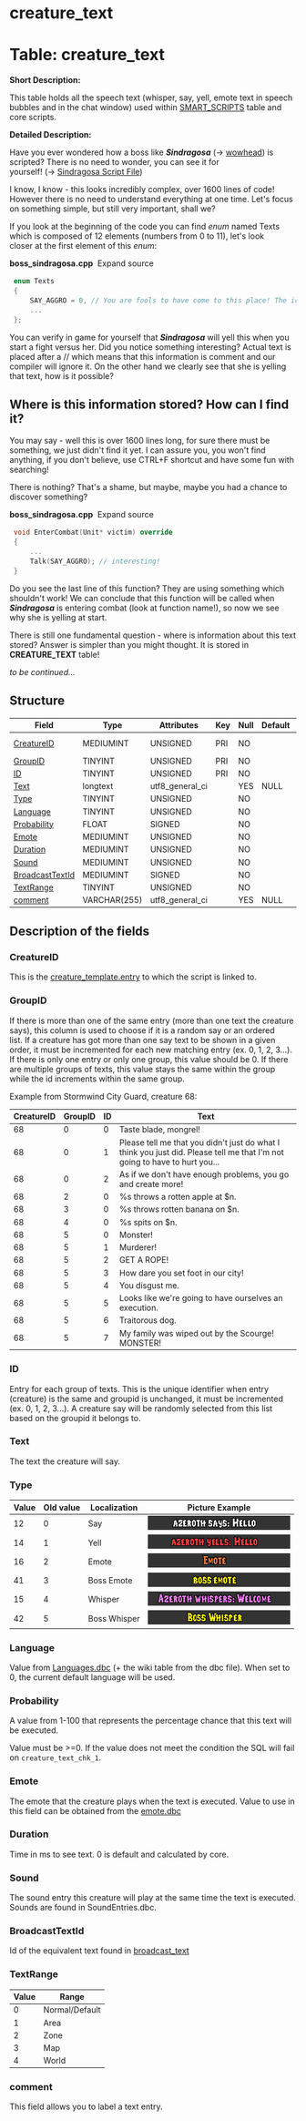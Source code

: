 # creature\_text

# Table: creature\_text

**Short Description:**

This table holds all the speech text (whisper, say, yell, emote text in speech bubbles and in the chat window) used within [SMART\_SCRIPTS](http://www.azerothcore.org/wiki/smart_scripts) table and core scripts.

**Detailed Description:**

Have you ever wondered how a boss like ***Sindragosa*** (→ [wowhead](http://www.wowhead.com/npc=36853/sindragosa)) is scripted? There is no need to wonder, you can see it for yourself! (→ [Sindragosa Script File](https://github.com/azerothcore/azerothcore-wotlk/blob/master/src/server/scripts/Northrend/IcecrownCitadel/boss_sindragosa.cpp))

I know, I know - this looks incredibly complex, over 1600 lines of code! However there is no need to understand everything at one time. Let's focus on something simple, but still very important, shall we? 

If you look at the beginning of the code you can find *enum* named Texts which is composed of 12 elements (numbers from 0 to 11), let's look closer at the first element of this *enum*:

**boss\_sindragosa.cpp**  Expand source

```cpp
 enum Texts
 {
     SAY_AGGRO = 0, // You are fools to have come to this place! The icy winds of Northrend will consume your souls!
     ...
 };
```

You can verify in game for yourself that ***Sindragosa*** will yell this when you start a fight versus her.
Did you notice something interesting? Actual text is placed after a // which means that this information is comment
and our compiler will ignore it. On the other hand we clearly see that she is yelling that text, how is it possible?

## Where is this information stored? How can I find it?

You may say - well this is over 1600 lines long, for sure there must be something, we just didn't find it yet.
I can assure you, you won't find anything, if you don't believe, use CTRL+F shortcut and have some fun with searching!

There is nothing? That's a shame, but maybe, maybe you had a chance to discover something?

**boss\_sindragosa.cpp**  Expand source

```cpp
 void EnterCombat(Unit* victim) override
 {
     ...
     Talk(SAY_AGGRO); // interesting!
 }
```

Do you see the last line of this function? They are using something which shouldn't work!
We can conclude that this function will be called when ***Sindragosa*** is entering combat (look at function name!), so
now we see why she is yelling at start.

There is still one fundamental question - where is information about this text stored? Answer is
simpler than you might thought. It is stored in **CREATURE\_TEXT** table!

*to be continued...*

## Structure

| Field                 | Type         | Attributes      | Key | Null | Default | Extra | Comment                 |
|-----------------------|--------------|-----------------|-----|------|---------|-------|-------------------------|
| [CreatureID][1]       | MEDIUMINT | UNSIGNED        | PRI | NO   |         |       | creature_template entry |
| [GroupID][2]          | TINYINT   | UNSIGNED        | PRI | NO   |         |       |                         |
| [ID][3]               | TINYINT   | UNSIGNED        | PRI | NO   |         |       |                         |
| [Text][4]             | longtext     | utf8_general_ci |     | YES  | NULL    |       |                         |
| [Type][5]             | TINYINT   | UNSIGNED        |     | NO   |         |       |                         |
| [Language][6]         | TINYINT   | UNSIGNED        |     | NO   |         |       |                         |
| [Probability][7]      | FLOAT        | SIGNED          |     | NO   |         |       |                         |
| [Emote][8]            | MEDIUMINT | UNSIGNED        |     | NO   |         |       |                         |
| [Duration][9]         | MEDIUMINT | UNSIGNED        |     | NO   |         |       |                         |
| [Sound][10]           | MEDIUMINT | UNSIGNED        |     | NO   |         |       |                         |
| [BroadcastTextId][11] | MEDIUMINT | SIGNED          |     | NO   |         |       |                         |
| [TextRange][12]       | TINYINT   | UNSIGNED        |     | NO   |         |       |                         |
| [comment][13]         | VARCHAR(255) | utf8_general_ci |     | YES  | NULL    |       |                         |

[1]: #creatureid
[2]: #groupid
[3]: #id
[4]: #text
[5]: #type
[6]: #language
[7]: #probability
[8]: #emote
[9]: #duration
[10]: #sound
[11]: #broadcasttextid
[12]: #textrange
[13]: #comment

## Description of the fields

### CreatureID

This is the [creature\_template.entry](http://www.azerothcore.org/wiki/creature_template#creature_template-entry) to which the script is linked to.

### GroupID

If there is more than one of the same entry (more than one text the creature says), this column is used to choose if it is a random say or an ordered list. If a creature has got more than one say text to be shown in a given order, it must be incremented for each new matching entry (ex. 0, 1, 2, 3...). If there is only one entry or only one group, this value should be 0. If there are multiple groups of texts, this value stays the same within the group while the id increments within the same group.

Example from Stormwind City Guard, creature 68:

| CreatureID | GroupID | ID  | Text                                                                                                                       |
|------------|---------|-----|----------------------------------------------------------------------------------------------------------------------------|
| 68         | 0       | 0   | Taste blade, mongrel!                                                                                                      |
| 68         | 0       | 1   | Please tell me that you didn't just do what I think you just did. Please tell me that I'm not going to have to hurt you... |
| 68         | 0       | 2   | As if we don't have enough problems, you go and create more!                                                               |
| 68         | 2       | 0   | %s throws a rotten apple at $n.                                                                                            |
| 68         | 3       | 0   | %s throws rotten banana on $n.                                                                                             |
| 68         | 4       | 0   | %s spits on $n.                                                                                                            |
| 68         | 5       | 0   | Monster!                                                                                                                   |
| 68         | 5       | 1   | Murderer!                                                                                                                  |
| 68         | 5       | 2   | GET A ROPE!                                                                                                                |
| 68         | 5       | 3   | How dare you set foot in our city!                                                                                         |
| 68         | 5       | 4   | You disgust me.                                                                                                            |
| 68         | 5       | 5   | Looks like we're going to have ourselves an execution.                                                                     |
| 68         | 5       | 6   | Traitorous dog.                                                                                                            |
| 68         | 5       | 7   | My family was wiped out by the Scourge! MONSTER!                                                                           |

### ID

Entry for each group of texts. This is the unique identifier when entry (creature) is the same and groupid is unchanged, it must be incremented (ex. 0, 1, 2, 3...). A creature say will be randomly selected from this list based on the groupid it belongs to.

### Text

The text the creature will say.

### Type

| Value | Old value | Localization | Picture Example                               |
|-------|-----------|--------------|-----------------------------------------------|
| 12    | 0         | Say          | ![Say](assets/images/Say.png)                 |
| 14    | 1         | Yell         | ![Yell](assets/images/Yell.png)               |
| 16    | 2         | Emote        | ![Emote](assets/images/Emote.png)             |
| 41    | 3         | Boss Emote   | ![BossEmote](assets/images/BossEmote.png)     |
| 15    | 4         | Whisper      | ![Whisper](assets/images/Whisper.png)         |
| 42    | 5         | Boss Whisper | ![BossWhisper](assets/images/BossWhisper.png) |

### Language

Value from [Languages.dbc](Languages) (+ the wiki table from the dbc file). When set to 0, the current default language will be used.

### Probability

A value from 1-100 that represents the percentage chance that this text will be executed.

Value must be >=0. If the value does not meet the condition the SQL will fail on `creature_text_chk_1`.

### Emote

The emote that the creature plays when the text is executed. Value to use in this field can be obtained from the [emote.dbc](Emotes)

### Duration

Time in ms to see text.
0 is default and calculated by core.

### Sound

The sound entry this creature will play at the same time the text is executed. Sounds are found in SoundEntries.dbc.

### BroadcastTextId

Id of the equivalent text found in [broadcast\_text](broadcast_text)

### TextRange

| Value | Range          |
|-------|----------------|
| 0     | Normal/Default |
| 1     | Area           |
| 2     | Zone           |
| 3     | Map            |
| 4     | World          |

### comment

This field allows you to label a text entry.
